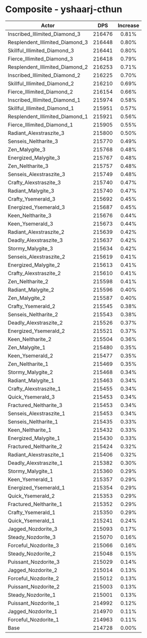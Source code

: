 # Composite - yshaarj-cthun
| Actor | DPS | Increase |
|---|:---:|:---:|
|Inscribed_Illimited_Diamond_3|216476|0.81%|
|Resplendent_Illimited_Diamond_3|216448|0.80%|
|Skillful_Illimited_Diamond_3|216441|0.80%|
|Fierce_Illimited_Diamond_3|216418|0.79%|
|Resplendent_Illimited_Diamond_2|216253|0.71%|
|Inscribed_Illimited_Diamond_2|216225|0.70%|
|Skillful_Illimited_Diamond_2|216210|0.69%|
|Fierce_Illimited_Diamond_2|216154|0.66%|
|Inscribed_Illimited_Diamond_1|215974|0.58%|
|Skillful_Illimited_Diamond_1|215951|0.57%|
|Resplendent_Illimited_Diamond_1|215921|0.56%|
|Fierce_Illimited_Diamond_1|215905|0.55%|
|Radiant_Alexstraszite_3|215800|0.50%|
|Senseis_Neltharite_3|215770|0.49%|
|Zen_Malygite_3|215768|0.48%|
|Energized_Malygite_3|215767|0.48%|
|Zen_Neltharite_3|215757|0.48%|
|Senseis_Alexstraszite_3|215749|0.48%|
|Crafty_Alexstraszite_3|215740|0.47%|
|Radiant_Malygite_3|215740|0.47%|
|Crafty_Ysemerald_3|215692|0.45%|
|Energized_Ysemerald_3|215687|0.45%|
|Keen_Neltharite_3|215676|0.44%|
|Keen_Ysemerald_3|215673|0.44%|
|Radiant_Alexstraszite_2|215639|0.42%|
|Deadly_Alexstraszite_3|215637|0.42%|
|Stormy_Malygite_3|215634|0.42%|
|Senseis_Alexstraszite_2|215619|0.41%|
|Energized_Malygite_2|215613|0.41%|
|Crafty_Alexstraszite_2|215610|0.41%|
|Zen_Neltharite_2|215598|0.41%|
|Radiant_Malygite_2|215596|0.40%|
|Zen_Malygite_2|215587|0.40%|
|Crafty_Ysemerald_2|215545|0.38%|
|Senseis_Neltharite_2|215543|0.38%|
|Deadly_Alexstraszite_2|215526|0.37%|
|Energized_Ysemerald_2|215521|0.37%|
|Keen_Neltharite_2|215504|0.36%|
|Zen_Malygite_1|215480|0.35%|
|Keen_Ysemerald_2|215477|0.35%|
|Zen_Neltharite_1|215469|0.35%|
|Stormy_Malygite_2|215468|0.34%|
|Radiant_Malygite_1|215463|0.34%|
|Crafty_Alexstraszite_1|215455|0.34%|
|Quick_Ysemerald_3|215453|0.34%|
|Fractured_Neltharite_3|215453|0.34%|
|Senseis_Alexstraszite_1|215453|0.34%|
|Senseis_Neltharite_1|215435|0.33%|
|Keen_Neltharite_1|215432|0.33%|
|Energized_Malygite_1|215430|0.33%|
|Fractured_Neltharite_2|215424|0.32%|
|Radiant_Alexstraszite_1|215406|0.32%|
|Deadly_Alexstraszite_1|215382|0.30%|
|Stormy_Malygite_1|215360|0.29%|
|Keen_Ysemerald_1|215357|0.29%|
|Energized_Ysemerald_1|215354|0.29%|
|Quick_Ysemerald_2|215353|0.29%|
|Fractured_Neltharite_1|215352|0.29%|
|Crafty_Ysemerald_1|215350|0.29%|
|Quick_Ysemerald_1|215241|0.24%|
|Jagged_Nozdorite_3|215093|0.17%|
|Steady_Nozdorite_3|215070|0.16%|
|Forceful_Nozdorite_3|215066|0.16%|
|Steady_Nozdorite_2|215048|0.15%|
|Puissant_Nozdorite_3|215029|0.14%|
|Jagged_Nozdorite_2|215014|0.13%|
|Forceful_Nozdorite_2|215012|0.13%|
|Puissant_Nozdorite_2|215003|0.13%|
|Steady_Nozdorite_1|215001|0.13%|
|Puissant_Nozdorite_1|214992|0.12%|
|Jagged_Nozdorite_1|214970|0.11%|
|Forceful_Nozdorite_1|214963|0.11%|
|Base|214728|0.00%|
